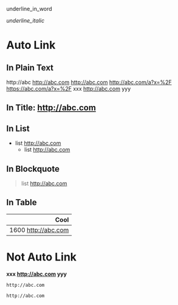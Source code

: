 
underline_in_word

_underline_italic_

# Auto Link

## In Plain Text

http://abc
http://abc.com http://abc.com
http://abc.com/a?x=%2F
https://abc.com/a?x=%2F
xxx http://abc.com yyy

## In Title: http://abc.com

## In List

- list http://abc.com
    - list http://abc.com

## In Blockquote
> list http://abc.com

## In Table

| Cool  |
| -----:|
| 1600 http://abc.com |

# Not Auto Link

**xxx http://abc.com yyy**

`http://abc.com`

```
http://abc.com
```
